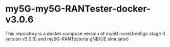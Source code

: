 # my5G-my5G-RANTester-docker-v3.0.6
This repository is a docker compose version of my5G-core(free5gc stage 3 version v3.0.6) and my5G-RANTester(a gNB/UE simulator)
